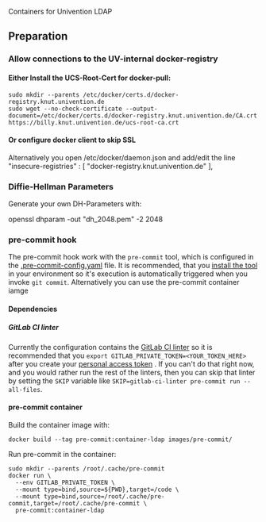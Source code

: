 Containers for Univention LDAP

## Preparation

### Allow connections to the UV-internal docker-registry

#### Either Install the UCS-Root-Cert for docker-pull:

    sudo mkdir --parents /etc/docker/certs.d/docker-registry.knut.univention.de
    sudo wget --no-check-certificate --output-document=/etc/docker/certs.d/docker-registry.knut.univention.de/CA.crt https://billy.knut.univention.de/ucs-root-ca.crt


#### Or configure docker client to skip SSL

Alternatively you open /etc/docker/daemon.json and add/edit the line
    "insecure-registries" : [ "docker-registry.knut.univention.de" ],


### Diffie-Hellman Parameters

Generate your own DH-Parameters with:

   openssl dhparam -out "dh_2048.pem" -2 2048


### pre-commit hook

The pre-commit hook work with the `pre-commit` tool, which is configured
in the [.pre-commit-config.yaml](.pre-commit-config.yaml) file.
It is recommended, that you [install the tool](
https://pre-commit.com/#installation) in your environment so it's execution
is automatically triggered when you invoke `git commit`.
Alternatively you can use the pre-commit container iamge

#### Dependencies

##### GitLab CI linter

Currently the configuration contains the [GitLab CI linter](
https://gitlab.com/devopshq/gitlab-ci-linter)
so it is recommended that you `export GITLAB_PRIVATE_TOKEN=<YOUR_TOKEN_HERE>`
after you create your [personal access token](
https://docs.gitlab.com/ee/user/profile/personal_access_tokens.html#personal-access-tokens)
. If you can't do that right now, and you would rather run the rest of the
linters, then you can skip that linter by setting the `SKIP` variable like
`SKIP=gitlab-ci-linter pre-commit run --all-files`.


#### pre-commit container

Build the container image with:

    docker build --tag pre-commit:container-ldap images/pre-commit/

Run pre-commit in the container:

    sudo mkdir --parents /root/.cache/pre-commit
    docker run \
      --env GITLAB_PRIVATE_TOKEN \
      --mount type=bind,source=${PWD},target=/code \
      --mount type=bind,source=/root/.cache/pre-commit,target=/root/.cache/pre-commit \
      pre-commit:container-ldap
